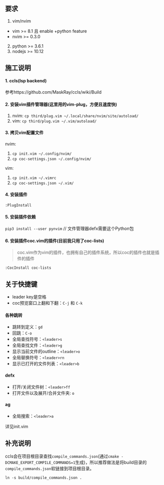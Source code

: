 ## 要求
1. vim/nvim
- vim >= 8.1 且 enable +python feature
- nvim >= 0.3.0
2. python >= 3.6.1
3. nodejs >= 10.12

## 施工说明

#### 1. ccls(lsp backend)
参考https://github.com/MaskRay/ccls/wiki/Build

#### 2. 安装vim插件管理器(这里用的vim-plug，方便且速度快)
1. nvim: `cp third/plug.vim ~/.local/share/nvim/site/autoload/`
2. vim: `cp third/plug.vim ~/.vim/autoload/`

#### 3. 拷贝vim配置文件
nvim:
  1. `cp init.vim ~/.config/nvim/`
  2. `cp coc-settings.json ~/.config/nvim/`

vim:
  1. `cp init.vim ~/.vimrc`
  2. `cp coc-settings.json ~/.vim/`

#### 4. 安装插件
`:PlugInstall`

#### 5. 安装插件依赖
`pip3 install --user pynvim` // 文件管理器defx需要这个Python包

#### 6. 安装插件coc.vim的插件(目前我只用了coc-lists)
> coc.vim作为vim的插件，也拥有自己的插件系统，所以coc的插件也就是插件的插件

`:CocInstall coc-lists`

## 关于快捷键
- leader key是空格
- coc预览窗口上翻和下翻：`C-j` 和 `C-k`

#### 各种跳转
- 跳转到定义：`gd`
- 回跳：`C-o`
- 全局查找符号：`<leader>s`
- 全局查找文件：`<leader>g`
- 显示当前文件的outline：`<leader>o`
- 全局替换符号：`<leader>rn`
- 显示已打开的文件列表：`<leader>b`

#### defx
- 打开/关闭文件树：`<leader>ff`
- 打开文件以及展开/合并文件夹: `o`

#### ag
- 全局搜索：`<leader>a`

详见init.vim

## 补充说明
ccls会在项目根目录查找`compile_commands.json`(通过`cmake -DCMAKE_EXPORT_COMPILE_COMMANDS=1`生成)，所以推荐做法是将build目录的`compile_commands.json`软链接到项目根目录。

`ln -s build/compile_commands.json .`

